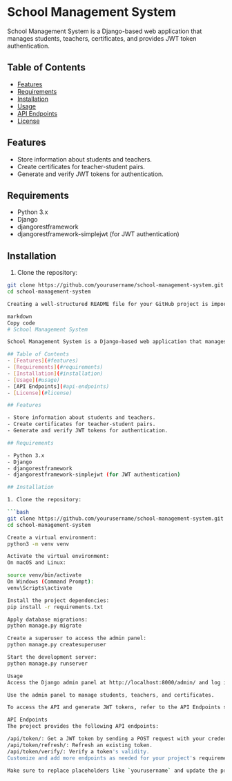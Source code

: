 # School Management System

School Management System is a Django-based web application that manages students, teachers, certificates, and provides JWT token authentication.

## Table of Contents
- [Features](#features)
- [Requirements](#requirements)
- [Installation](#installation)
- [Usage](#usage)
- [API Endpoints](#api-endpoints)
- [License](#license)

## Features

- Store information about students and teachers.
- Create certificates for teacher-student pairs.
- Generate and verify JWT tokens for authentication.

## Requirements

- Python 3.x
- Django
- djangorestframework
- djangorestframework-simplejwt (for JWT authentication)

## Installation

1. Clone the repository:

```bash
git clone https://github.com/yourusername/school-management-system.git
cd school-management-system

Creating a well-structured README file for your GitHub project is important to communicate the purpose of your project, how to set it up, and how to use it. Here's a basic template for your project's README:

markdown
Copy code
# School Management System

School Management System is a Django-based web application that manages students, teachers, certificates, and provides JWT token authentication.

## Table of Contents
- [Features](#features)
- [Requirements](#requirements)
- [Installation](#installation)
- [Usage](#usage)
- [API Endpoints](#api-endpoints)
- [License](#license)

## Features

- Store information about students and teachers.
- Create certificates for teacher-student pairs.
- Generate and verify JWT tokens for authentication.

## Requirements

- Python 3.x
- Django
- djangorestframework
- djangorestframework-simplejwt (for JWT authentication)

## Installation

1. Clone the repository:

```bash
git clone https://github.com/yourusername/school-management-system.git
cd school-management-system

Create a virtual environment:
python3 -m venv venv

Activate the virtual environment:
On macOS and Linux:

source venv/bin/activate
On Windows (Command Prompt):
venv\Scripts\activate

Install the project dependencies:
pip install -r requirements.txt

Apply database migrations:
python manage.py migrate

Create a superuser to access the admin panel:
python manage.py createsuperuser

Start the development server:
python manage.py runserver

Usage
Access the Django admin panel at http://localhost:8000/admin/ and log in with your superuser credentials.

Use the admin panel to manage students, teachers, and certificates.

To access the API and generate JWT tokens, refer to the API Endpoints section below.

API Endpoints
The project provides the following API endpoints:

/api/token/: Get a JWT token by sending a POST request with your credentials.
/api/token/refresh/: Refresh an existing token.
/api/token/verify/: Verify a token's validity.
Customize and add more endpoints as needed for your project's requirements.

Make sure to replace placeholders like `yourusername` and update the project-specific details, including the features, requirements, and API endpoints, as needed. This README provides a starting point, and you can expand upon it based on your project's complexity and requirements.




